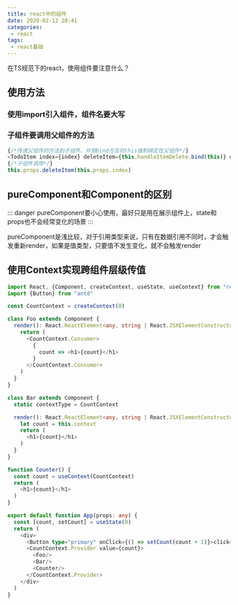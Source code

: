 ```yaml
---
title: react中的组件
date: 2020-02-12 20:41
categories: 
 - react
tags: 
 - react基础
---
```

在TS规范下的react，使用组件要注意什么？
<!-- more -->

## 使用方法

### 使用import引入组件，组件名要大写

### 子组件要调用父组件的方法

```typescript jsx
{/*传递父组件的方法到子组件，并用bind方法将this强制绑定在父组件*/}
<TodoItem index={index} deleteItem={this.handleItemDelete.bind(this)} content={item}/>
{/*子组件调用*/}
this.props.deleteItem(this.props.index)
```

## pureComponent和Component的区别

::: danger
pureComponent要小心使用，最好只是用在展示组件上，state和props也不会经常变化的场景
:::

pureComponent是浅比较，对于引用类型来说，只有在数据引用不同时，才会触发重新render，如果是值类型，只要值不发生变化，就不会触发render

## 使用Context实现跨组件层级传值

```typescript jsx
import React, {Component, createContext, useState, useContext} from "react"
import {Button} from "antd"

const CountContext = createContext(0)

class Foo extends Component {
  render(): React.ReactElement<any, string | React.JSXElementConstructor<any>> | string | number | {} | React.ReactNodeArray | React.ReactPortal | boolean | null | undefined {
    return (
      <CountContext.Consumer>
        {
          count => <h1>{count}</h1>
        }
      </CountContext.Consumer>
    )
  }
}

class Bar extends Component {
  static contextType = CountContext

  render(): React.ReactElement<any, string | React.JSXElementConstructor<any>> | string | number | {} | React.ReactNodeArray | React.ReactPortal | boolean | null | undefined {
    let count = this.context
    return (
      <h1>{count}</h1>
    )
  }
}

function Counter() {
  const count = useContext(CountContext)
  return (
    <h1>{count}</h1>
  )
}

export default function App(props: any) {
  const [count, setCount] = useState(0)
  return (
    <div>
      <Button type="primary" onClick={() => setCount(count + 1)}>click</Button>
      <CountContext.Provider value={count}>
        <Foo/>
        <Bar/>
        <Counter/>
      </CountContext.Provider>
    </div>
  )
}
```





